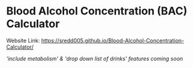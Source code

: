 # Blood Alcohol Concentration (BAC) Calculator

Website Link: https://sredd005.github.io/Blood-Alcohol-Concentration-Calculator/

*'include metabolism' & 'drop down list of drinks' features coming soon*
